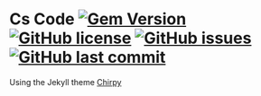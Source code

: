 # Cs Code [![Gem Version](https://img.shields.io/gem/v/jekyll-theme-chirpy)](https://rubygems.org/gems/jekyll-theme-chirpy) [![GitHub license](https://img.shields.io/github/license/cotes2020/chirpy-starter.svg?color=blue)](https://rubygems.org/gems/jekyll-theme-chirpy) [![GitHub issues](https://img.shields.io/github/issues-raw/aap9002/apcsci?style=plastic)](https://github.com/AAP9002/APCSci) [![GitHub last commit](https://img.shields.io/github/last-commit/aap9002/apcsci?label=Last%20Updated&style=plastic)](https://github.com/AAP9002/APCSci)

Using the Jekyll theme [Chirpy](https://github.com/cotes2020/chirpy-starter)
